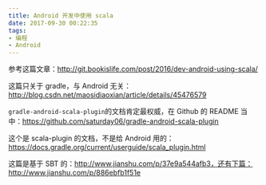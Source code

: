 ```yaml
---
title: Android 开发中使用 scala
date: 2017-09-30 00:22:35
tags:
- 编程
- Android
---
```


参考这篇文章：http://git.bookislife.com/post/2016/dev-android-using-scala/

这篇只关于 gradle，与 Android 无关：http://blog.csdn.net/maosidiaoxian/article/details/45476579

`gradle-android-scala-plugin`的文档肯定最权威，在 Github 的 README 当中：https://github.com/saturday06/gradle-android-scala-plugin

这个是 scala-plugin 的文档，不是给 Android 用的：https://docs.gradle.org/current/userguide/scala_plugin.html

这篇是基于 SBT 的：http://www.jianshu.com/p/37e9a544afb3，还有下篇：http://www.jianshu.com/p/886ebfb1f51e